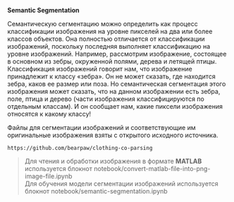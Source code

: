 **Semantic Segmentation**

Семантическую сегментацию можно определить как процесс классификации изображения на уровне пикселей на два или более классов объектов. Она полностью отличается от классификации изображений, поскольку последняя выполняет классификацию на уровне изображений. Например, рассмотрим изображение, состоящее в основном из зебры, окруженной полями, дерева и летящей птицы. Классификация изображений говорит нам, что изображение принадлежит к классу «зебра». Он не может сказать, где находится зебра, каков ее размер или поза. Но семантическая сегментация этого изображения может сказать, что на данном изображении есть зебра, поле, птица и дерево (части изображения классифицируются по отдельным классам). И он сообщает нам, какие пиксели изображения относятся к какому классу!

Файлы для сегментации изображений и соответствующие им оригинальные изображения взяты с открытого исходного источника.

	https://github.com/bearpaw/clothing-co-parsing
	
> Для чтения и обработки изображения в формате **MATLAB**
используется блокнот 
notebook/convert-matlab-file-into-png-image-file.ipynb  
Для обучения модели сегментации изображений используется блокнот
notebook/semantic-segmentation.ipynb
